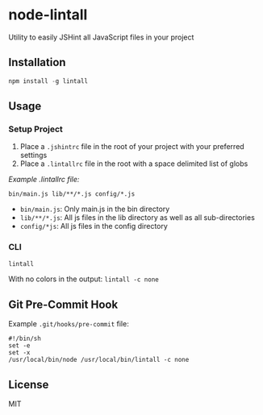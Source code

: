 node-lintall
===========

Utility to easily JSHint all JavaScript files in your project

## Installation
```javascript
npm install -g lintall
```

## Usage

### Setup Project
1. Place a `.jshintrc` file in the root of your project with your preferred settings
2. Place a `.lintallrc` file in the root with a space delimited list of globs

*Example .lintallrc file:*

`bin/main.js lib/**/*.js config/*.js`

* `bin/main.js`: Only main.js in the bin directory
* `lib/**/*.js`: All js files in the lib directory as well as all sub-directories
* `config/*js`: All js files in the config directory

### CLI
```javascript
lintall
```

With no colors in the output: `lintall -c none`

## Git Pre-Commit Hook

Example `.git/hooks/pre-commit` file:

```
#!/bin/sh
set -e
set -x
/usr/local/bin/node /usr/local/bin/lintall -c none
```

## License
MIT

